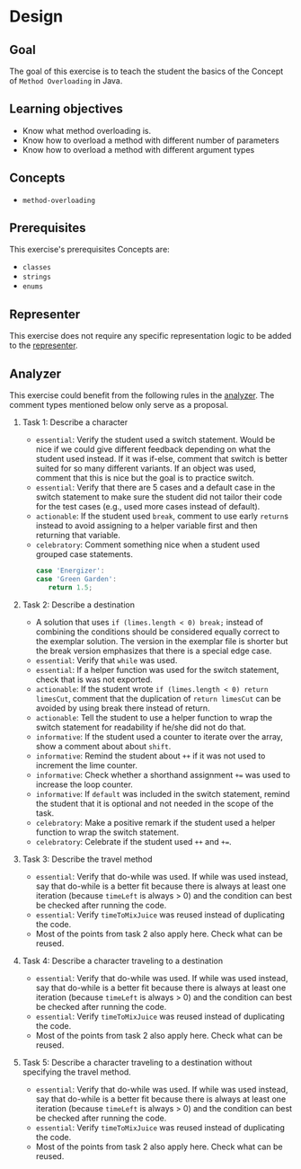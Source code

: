 # Design

## Goal

The goal of this exercise is to teach the student the basics of the Concept of `Method Overloading` in Java.

## Learning objectives

- Know what method overloading is.
- Know how to overload a method with different number of parameters
- Know how to overload a method with different argument types

## Concepts

- `method-overloading`

## Prerequisites

This exercise's prerequisites Concepts are:

- `classes`
- `strings`
- `enums`

## Representer

This exercise does not require any specific representation logic to be added to the [representer][representer-java].

## Analyzer

This exercise could benefit from the following rules in the [analyzer][analyzer-java].
The comment types mentioned below only serve as a proposal.

1. Task 1: Describe a character

   - `essential`: Verify the student used a switch statement.
     Would be nice if we could give different feedback depending on what the student used instead.
     If it was if-else, comment that switch is better suited for so many different variants.
     If an object was used, comment that this is nice but the goal is to practice switch.
   - `essential`: Verify that there are 5 cases and a default case in the switch statement to make sure the student did not tailor their code for the test cases (e.g., used more cases instead of default).
   - `actionable`: If the student used `break`, comment to use early `return`s instead to avoid assigning to a helper variable first and then returning that variable.
   - `celebratory`: Comment something nice when a student used grouped case statements.
     ```javascript
     case 'Energizer':
     case 'Green Garden':
        return 1.5;
     ```

2. Task 2: Describe a destination

   - A solution that uses `if (limes.length < 0) break;` instead of combining the conditions should be considered equally correct to the exemplar solution.
     The version in the exemplar file is shorter but the break version emphasizes that there is a special edge case.
   - `essential`: Verify that `while` was used.
   - `essential`: If a helper function was used for the switch statement, check that is was not exported.
   - `actionable`: If the student wrote `if (limes.length < 0) return limesCut`, comment that the duplication of `return limesCut` can be avoided by using break there instead of return.
   - `actionable`: Tell the student to use a helper function to wrap the switch statement for readability if he/she did not do that.
   - `informative`: If the student used a counter to iterate over the array, show a comment about about `shift`.
   - `informative`: Remind the student about `++` if it was not used to increment the lime counter.
   - `informative`: Check whether a shorthand assignment `+=` was used to increase the loop counter.
   - `informative`: If `default` was included in the switch statement, remind the student that it is optional and not needed in the scope of the task.
   - `celebratory`: Make a positive remark if the student used a helper function to wrap the switch statement.
   - `celebratory`: Celebrate if the student used `++` and `+=`.

3. Task 3: Describe the travel method

   - `essential`: Verify that do-while was used.
     If while was used instead, say that do-while is a better fit because there is always at least one iteration (because `timeLeft` is always > 0) and the condition can best be checked after running the code.
   - `essential`: Verify `timeToMixJuice` was reused instead of duplicating the code.
   - Most of the points from task 2 also apply here.
     Check what can be reused.

4. Task 4: Describe a character traveling to a destination

   - `essential`: Verify that do-while was used.
     If while was used instead, say that do-while is a better fit because there is always at least one iteration (because `timeLeft` is always > 0) and the condition can best be checked after running the code.
   - `essential`: Verify `timeToMixJuice` was reused instead of duplicating the code.
   - Most of the points from task 2 also apply here.
     Check what can be reused.

5. Task 5: Describe a character traveling to a destination without specifying the travel method.

   - `essential`: Verify that do-while was used.
     If while was used instead, say that do-while is a better fit because there is always at least one iteration (because `timeLeft` is always > 0) and the condition can best be checked after running the code.
   - `essential`: Verify `timeToMixJuice` was reused instead of duplicating the code.
   - Most of the points from task 2 also apply here.
     Check what can be reused.

[representer-java]: https://github.com/exercism/java-representer
[analyzer-java]: https://github.com/exercism/java-analyzer

